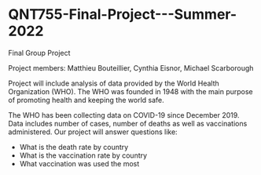 # QNT755-Final-Project---Summer-2022
Final Group Project

Project members:  Matthieu Bouteillier, Cynthia Eisnor, Michael Scarborough

Project will include analysis of data provided by the World Health Organization (WHO).  The WHO was founded in 1948 with the main purpose of promoting health and keeping the world safe.  

The WHO has been collecting data on COVID-19 since December 2019.  Data includes number of cases, number of deaths as well as vaccinations administered.  Our project will answer questions like:

 - What is the death rate by country
 - What is the vaccination rate by country
 - What vaccination was used the most
